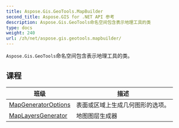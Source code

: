 ```yaml
---
title: Aspose.Gis.GeoTools.MapBuilder
second_title: Aspose.GIS for .NET API 参考
description: Aspose.Gis.GeoTools命名空间包含表示地理工具的类
type: docs
weight: 240
url: /zh/net/aspose.gis.geotools.mapbuilder/
---
```

`Aspose.Gis.GeoTools`命名空间包含表示地理工具的类。

## 课程

| 班级 | 描述 |
| --- | --- |
| [MapGeneratorOptions](./mapgeneratoroptions/) | 表面或区域上生成几何图形的选项。 |
| [MapLayersGenerator](./maplayersgenerator/) | 地图图层生成器 |


